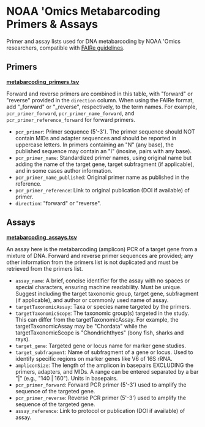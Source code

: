 # NOAA 'Omics Metabarcoding Primers & Assays

Primer and assay lists used for DNA metabarcoding by NOAA 'Omics researchers, compatible with [FAIRe guidelines](https://fair-edna.github.io).

## Primers

**[metabarcoding_primers.tsv](https://github.com/NOAA-Omics/noaa-omics-primers/blob/main/metabarcoding_primers.tsv)**

Forward and reverse primers are combined in this table, with "forward" or "reverse" provided in the `direction` column. When using the FAIRe format, add "_forward" or "_reverse", respectively, to the term names. For example, `pcr_primer_forward`, `pcr_primer_name_forward`, and `pcr_primer_reference_forward` for forward primers.

- `pcr_primer`: Primer sequence (5'-3'). The primer sequence should NOT contain MIDs and adapter sequences and should be reported in uppercase letters. In primers containing an "N" (any base), the published sequence may contain an "I" (inosine, pairs with any base).
- `pcr_primer_name`: Standardized primer names, using original name but adding the name of the target gene, target subfragment (if applicable), and in some cases author information.
- `pcr_primer_name_published`: Original primer name as published in the reference.
- `pcr_primer_reference`: Link to original publication (DOI if available) of primer.
- `direction`: "forward" or "reverse".

## Assays

**[metabarcoding_assays.tsv](https://github.com/NOAA-Omics/noaa-omics-primers/blob/main/metabarcoding_assays.tsv)**

An assay here is the metabarcoding (amplicon) PCR of a target gene from a mixture of DNA. Forward and reverse primer sequences are provided; any other information from the primers list is not duplicated and must be retrieved from the primers list.

- `assay_name`: A brief, concise identifier for the assay with no spaces or special characters, ensuring machine readability. Must be unique. Suggest including the target taxonomic group, target gene, subfragment (if applicable), and author or commonly used name of assay.
- `targetTaxonomicAssay`: Taxa or species name targeted by the primers.
- `targetTaxonomicScope`: The taxonomic group(s) targeted in the study. This can differ from the targetTaxonomicAssay. For example, the targetTaxonomicAssay may be "Chordata" while the targetTaxonomicScope is "Chondrichthyes" (bony fish, sharks and rays).
- `target_gene`: Targeted gene or locus name for marker gene studies.
- `target_subfragment`: Name of subfragment of a gene or locus. Used to identify specific regions on marker genes like V6 of 16S rRNA.
- `ampliconSize`: The length of the amplicon in basepairs EXCLUDING the primers, adapters, and MIDs. A range can be entered separated by a bar "|" (e.g., "140 | 160"). Units in basepairs.
- `pcr_primer_forward`: Forward PCR primer (5'-3') used to amplify the sequence of the targeted gene.
- `pcr_primer_reverse`: Reverse PCR primer (5'-3') used to amplify the sequence of the targeted gene.
- `assay_reference`: Link to protocol or publication (DOI if available) of assay.
